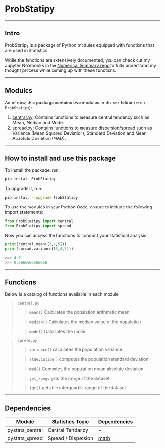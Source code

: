 # ProbStatipy
---

## Intro
ProbStatipy is a package of Python modules equipped with functions that are used in Statistics.

While the functions are extensively documented, you can check out my Jupyter Notebooks in the [Numerical Summary repo](https://github.com/0gregory0/Numerical-Summary) to fully understand my thought process while coming up with these functions.

---

## Modules
As of now, this package contains two modules in the `src` folder (`src > ProbStatipy`):
1. [central.py](https://github.com/0gregory0/ProbStatipy/blob/main/src/ProbStatipy/central.py): Contains functions to measure central tendency such as Mean, Median and Mode.
2. [spread.py](https://github.com/0gregory0/ProbStatipy/blob/main/src/ProbStatipy/spread.py): Contains functions to measure dispersion/spread such as Variance (Mean Squared Deviation), Standard Deviation and Mean Absolute Deviation (MAD).

---

## How to install and use this package
To install the package, run:

```bash
pip install ProbStatipy
```

To upgrade it, run:

```bash
pip install --upgrade ProbStatipy
```

To use the modules in your Python Code, ensure to include the following import statements:

```python
from ProbStatipy import central
from ProbStatipy import spread
```

Now you can access the functions to conduct your statistical analysis:

```python
print(central.mean([3,4,5]))
print(spread.variance([3,4,5]))
```
```powershell
>>> 4.0
>>> 0.6666666666666
```
---

## Functions
Below is a catalog of functions available in each module
> `central.py`
>  > `mean()`
>  > Calculates the population arithmetic mean
>
>  > `median()`
>  > Calculates the median value of the population
>
>  > `mode()`
>  > Calculates the mode

> `spread.py`
>  > `variance()`
>  > calculates the population variance
>
>  > `stdeviation()`
>  > computes the population standard deviation
> 
>  > `mad()`
>  > Computes the population mean absolute deviation
> 
>  > `get_range`
>  > gets the range of the dataset
> 
>  > `iqr()`
>  > gets the interquartile range of the dataset

---
## Dependencies

| Module | Statistics Topic | Dependencies |
| --- | --- | --- | 
| pystats_central | Central Tendancy | - |     
| pystats_spread | Spread / Dispersion | [math](https://docs.python.org/3/library/math.html) |     

